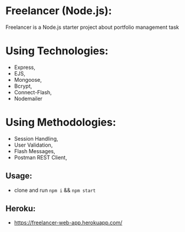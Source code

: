 # Freelancer (Node.js):

Freelancer is a Node.js starter project about portfolio management task
# Using Technologies:
* Express,
* EJS,
* Mongoose,
* Bcrypt,
* Connect-Flash,
* Nodemailer

# Using Methodologies:
* Session Handling,
* User Validation,
* Flash Messages,
* Postman REST Client,

## Usage:

- clone and run `npm i` && `npm start`

## Heroku:
* https://freelancer-web-app.herokuapp.com/

